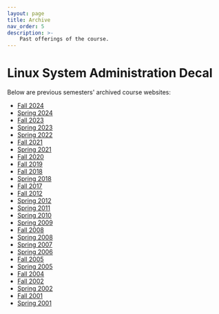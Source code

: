 ```yaml
---
layout: page
title: Archive
nav_order: 5
description: >-
    Past offerings of the course.
---
```


<h1>Linux System Administration Decal</h1>

<p>Below are previous semesters' archived course websites:</p>

<ul>
    <li><a href="/archives/2024-fall/">Fall 2024</a></li>
    <li><a href="/archives/2024-spring/">Spring 2024</a></li>
    <li><a href="/archives/2023-fall/">Fall 2023</a></li>
    <li><a href="/archives/2023-spring/">Spring 2023</a></li>
    <li><a href="/archives/2022-spring/">Spring 2022</a></li>
    <li><a href="/archives/2021-fall/">Fall 2021</a></li>
    <li><a href="/archives/2021-spring/">Spring 2021</a></li>
    <li><a href="/archives/2020-fall/">Fall 2020</a></li>
    <li><a href="/archives/2019-fall/">Fall 2019</a></li>
    <li><a href="/archives/2018-fall/">Fall 2018</a></li>
    <li><a href="/archives/2018-spring/">Spring 2018</a></li>
    <li><a href="/archives/2017-fall/">Fall 2017</a></li>
    <li><a href="/archives/2012-fall/">Fall 2012</a></li>
    <li><a href="/archives/2012-spring/">Spring 2012</a></li>
    <li><a href="/archives/2011-spring/">Spring 2011</a></li>
    <li><a href="/archives/2010-spring/">Spring 2010</a></li>
    <li><a href="/archives/2009-spring/">Spring 2009</a></li>
    <li><a href="/archives/2008-fall/">Fall 2008</a></li>
    <li><a href="/archives/2008-spring/">Spring 2008</a></li>
    <li><a href="/archives/2007-spring/">Spring 2007</a></li>
    <li><a href="/archives/2006-spring/">Spring 2006</a></li>
    <li><a href="/archives/2005-fall/">Fall 2005</a></li>
    <li><a href="/archives/2005-spring/">Spring 2005</a></li>
    <li><a href="/archives/2004-fall/">Fall 2004</a></li>
    <li><a href="/archives/2002-fall/">Fall 2002</a></li>
    <li><a href="/archives/2002-spring/">Spring 2002</a></li>
    <li><a href="/archives/2002-fall/">Fall 2001</a></li>
    <li><a href="/archives/2001-spring/intro-to-sysad-decal">Spring 2001</a></li>
</ul>
